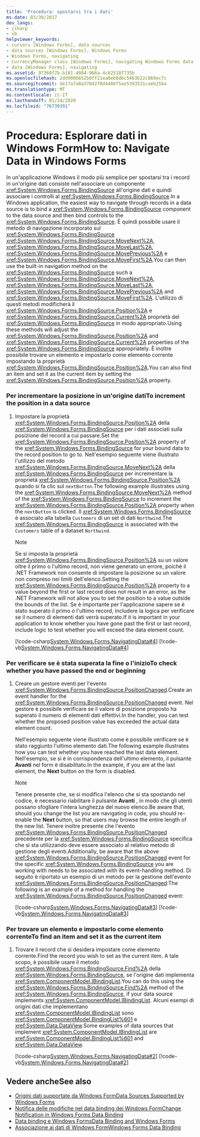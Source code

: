 ```yaml
---
title: 'Procedura: spostarsi tra i dati'
ms.date: 03/30/2017
dev_langs:
- csharp
- vb
helpviewer_keywords:
- cursors [Windows Forms], data sources
- data sources [Windows Forms], Windows Forms
- Windows Forms, navigating
- CurrencyManager class [Windows Forms], navigating Windows Forms data
- data [Windows Forms], navigating
ms.assetid: 97360f7b-b181-4084-966a-4c62518f735b
ms.openlocfilehash: 2dd900b652b0ff21ea0eb0dbc5463b22c869ec7c
ms.sourcegitcommit: de17a7a0a37042f0d4406f5ae5393531caeb25ba
ms.translationtype: MT
ms.contentlocale: it-IT
ms.lasthandoff: 01/24/2020
ms.locfileid: "76739391"
---
```

# <a name="how-to-navigate-data-in-windows-forms"></a><span data-ttu-id="99131-102">Procedura: Esplorare dati in Windows Form</span><span class="sxs-lookup"><span data-stu-id="99131-102">How to: Navigate Data in Windows Forms</span></span>
<span data-ttu-id="99131-103">In un'applicazione Windows il modo più semplice per spostarsi tra i record in un'origine dati consiste nell'associare un componente <xref:System.Windows.Forms.BindingSource> all'origine dati e quindi associare i controlli al <xref:System.Windows.Forms.BindingSource>.</span><span class="sxs-lookup"><span data-stu-id="99131-103">In a Windows application, the easiest way to navigate through records in a data source is to bind a <xref:System.Windows.Forms.BindingSource> component to the data source and then bind controls to the <xref:System.Windows.Forms.BindingSource>.</span></span> <span data-ttu-id="99131-104">È quindi possibile usare il metodo di navigazione incorporato sul <xref:System.Windows.Forms.BindingSource> <xref:System.Windows.Forms.BindingSource.MoveNext%2A>, <xref:System.Windows.Forms.BindingSource.MoveLast%2A>, <xref:System.Windows.Forms.BindingSource.MovePrevious%2A> e <xref:System.Windows.Forms.BindingSource.MoveFirst%2A>.</span><span class="sxs-lookup"><span data-stu-id="99131-104">You can then use the built-in navigation method on the <xref:System.Windows.Forms.BindingSource> such a <xref:System.Windows.Forms.BindingSource.MoveNext%2A>, <xref:System.Windows.Forms.BindingSource.MoveLast%2A>, <xref:System.Windows.Forms.BindingSource.MovePrevious%2A> and <xref:System.Windows.Forms.BindingSource.MoveFirst%2A>.</span></span> <span data-ttu-id="99131-105">L'utilizzo di questi metodi modificherà il <xref:System.Windows.Forms.BindingSource.Position%2A> e <xref:System.Windows.Forms.BindingSource.Current%2A> proprietà del <xref:System.Windows.Forms.BindingSource> in modo appropriato.</span><span class="sxs-lookup"><span data-stu-id="99131-105">Using these methods will adjust the <xref:System.Windows.Forms.BindingSource.Position%2A> and <xref:System.Windows.Forms.BindingSource.Current%2A> properties of the <xref:System.Windows.Forms.BindingSource> appropriately.</span></span> <span data-ttu-id="99131-106">È inoltre possibile trovare un elemento e impostarlo come elemento corrente impostando la proprietà <xref:System.Windows.Forms.BindingSource.Position%2A>.</span><span class="sxs-lookup"><span data-stu-id="99131-106">You can also find an item and set it as the current item by setting the <xref:System.Windows.Forms.BindingSource.Position%2A> property.</span></span>  
  
### <a name="to-increment-the-position-in-a-data-source"></a><span data-ttu-id="99131-107">Per incrementare la posizione in un'origine dati</span><span class="sxs-lookup"><span data-stu-id="99131-107">To increment the position in a data source</span></span>  
  
1. <span data-ttu-id="99131-108">Impostare la proprietà <xref:System.Windows.Forms.BindingSource.Position%2A> della <xref:System.Windows.Forms.BindingSource> per i dati associati sulla posizione del record a cui passare.</span><span class="sxs-lookup"><span data-stu-id="99131-108">Set the <xref:System.Windows.Forms.BindingSource.Position%2A> property of the <xref:System.Windows.Forms.BindingSource> for your bound data to the record position to go to.</span></span> <span data-ttu-id="99131-109">Nell'esempio seguente viene illustrato l'utilizzo del metodo <xref:System.Windows.Forms.BindingSource.MoveNext%2A> della <xref:System.Windows.Forms.BindingSource> per incrementare la proprietà <xref:System.Windows.Forms.BindingSource.Position%2A> quando si fa clic sul `nextButton`.</span><span class="sxs-lookup"><span data-stu-id="99131-109">The following example illustrates using the <xref:System.Windows.Forms.BindingSource.MoveNext%2A> method of the <xref:System.Windows.Forms.BindingSource> to increment the <xref:System.Windows.Forms.BindingSource.Position%2A> property when the `nextButton` is clicked.</span></span> <span data-ttu-id="99131-110">Il <xref:System.Windows.Forms.BindingSource> è associato alla tabella `Customers` di un set di dati `Northwind`.</span><span class="sxs-lookup"><span data-stu-id="99131-110">The <xref:System.Windows.Forms.BindingSource> is associated with the `Customers` table of a dataset `Northwind`.</span></span>  
  
    > [!NOTE]
    > <span data-ttu-id="99131-111">Se si imposta la proprietà <xref:System.Windows.Forms.BindingSource.Position%2A> su un valore oltre il primo o l'ultimo record, non viene generato un errore, poiché il .NET Framework non consente di impostare la posizione su un valore non compreso nei limiti dell'elenco.</span><span class="sxs-lookup"><span data-stu-id="99131-111">Setting the <xref:System.Windows.Forms.BindingSource.Position%2A> property to a value beyond the first or last record does not result in an error, as the .NET Framework will not allow you to set the position to a value outside the bounds of the list.</span></span> <span data-ttu-id="99131-112">Se è importante per l'applicazione sapere se è stato superato il primo o l'ultimo record, includere la logica per verificare se il numero di elementi dati verrà superato.</span><span class="sxs-lookup"><span data-stu-id="99131-112">If it is important in your application to know whether you have gone past the first or last record, include logic to test whether you will exceed the data element count.</span></span>  
  
     [!code-csharp[System.Windows.Forms.NavigatingData#4](~/samples/snippets/csharp/VS_Snippets_Winforms/System.Windows.Forms.NavigatingData/CS/Form1.cs#4)]
     [!code-vb[System.Windows.Forms.NavigatingData#4](~/samples/snippets/visualbasic/VS_Snippets_Winforms/System.Windows.Forms.NavigatingData/VB/Form1.vb#4)]  
  
### <a name="to-check-whether-you-have-passed-the-end-or-beginning"></a><span data-ttu-id="99131-113">Per verificare se è stata superata la fine o l'inizio</span><span class="sxs-lookup"><span data-stu-id="99131-113">To check whether you have passed the end or beginning</span></span>  
  
1. <span data-ttu-id="99131-114">Creare un gestore eventi per l'evento <xref:System.Windows.Forms.BindingSource.PositionChanged>.</span><span class="sxs-lookup"><span data-stu-id="99131-114">Create an event handler for the <xref:System.Windows.Forms.BindingSource.PositionChanged> event.</span></span> <span data-ttu-id="99131-115">Nel gestore è possibile verificare se il valore di posizione proposto ha superato il numero di elementi dati effettivi.</span><span class="sxs-lookup"><span data-stu-id="99131-115">In the handler, you can test whether the proposed position value has exceeded the actual data element count.</span></span>  
  
     <span data-ttu-id="99131-116">Nell'esempio seguente viene illustrato come è possibile verificare se è stato raggiunto l'ultimo elemento dati.</span><span class="sxs-lookup"><span data-stu-id="99131-116">The following example illustrates how you can test whether you have reached the last data element.</span></span> <span data-ttu-id="99131-117">Nell'esempio, se si è in corrispondenza dell'ultimo elemento, il pulsante **Avanti** nel form è disabilitato.</span><span class="sxs-lookup"><span data-stu-id="99131-117">In the example, if you are at the last element, the **Next** button on the form is disabled.</span></span>  
  
    > [!NOTE]
    > <span data-ttu-id="99131-118">Tenere presente che, se si modifica l'elenco che si sta spostando nel codice, è necessario riabilitare il pulsante **Avanti** , in modo che gli utenti possano sfogliare l'intera lunghezza del nuovo elenco.</span><span class="sxs-lookup"><span data-stu-id="99131-118">Be aware that, should you change the list you are navigating in code, you should re-enable the **Next** button, so that users may browse the entire length of the new list.</span></span> <span data-ttu-id="99131-119">Tenere inoltre presente che l'evento <xref:System.Windows.Forms.BindingSource.PositionChanged> precedente per la <xref:System.Windows.Forms.BindingSource> specifica che si sta utilizzando deve essere associato al relativo metodo di gestione degli eventi.</span><span class="sxs-lookup"><span data-stu-id="99131-119">Additionally, be aware that the above <xref:System.Windows.Forms.BindingSource.PositionChanged> event for the specific <xref:System.Windows.Forms.BindingSource> you are working with needs to be associated with its event-handling method.</span></span> <span data-ttu-id="99131-120">Di seguito è riportato un esempio di un metodo per la gestione dell'evento <xref:System.Windows.Forms.BindingSource.PositionChanged>:</span><span class="sxs-lookup"><span data-stu-id="99131-120">The following is an example of a method for handling the <xref:System.Windows.Forms.BindingSource.PositionChanged> event:</span></span>  
  
     [!code-csharp[System.Windows.Forms.NavigatingData#3](~/samples/snippets/csharp/VS_Snippets_Winforms/System.Windows.Forms.NavigatingData/CS/Form1.cs#3)]
     [!code-vb[System.Windows.Forms.NavigatingData#3](~/samples/snippets/visualbasic/VS_Snippets_Winforms/System.Windows.Forms.NavigatingData/VB/Form1.vb#3)]  
  
### <a name="to-find-an-item-and-set-it-as-the-current-item"></a><span data-ttu-id="99131-121">Per trovare un elemento e impostarlo come elemento corrente</span><span class="sxs-lookup"><span data-stu-id="99131-121">To find an item and set it as the current item</span></span>  
  
1. <span data-ttu-id="99131-122">Trovare il record che si desidera impostare come elemento corrente.</span><span class="sxs-lookup"><span data-stu-id="99131-122">Find the record you wish to set as the current item.</span></span> <span data-ttu-id="99131-123">A tale scopo, è possibile usare il metodo <xref:System.Windows.Forms.BindingSource.Find%2A> della <xref:System.Windows.Forms.BindingSource>, se l'origine dati implementa <xref:System.ComponentModel.IBindingList>.</span><span class="sxs-lookup"><span data-stu-id="99131-123">You can do this using the <xref:System.Windows.Forms.BindingSource.Find%2A> method of the <xref:System.Windows.Forms.BindingSource>, if your data source implements <xref:System.ComponentModel.IBindingList>.</span></span> <span data-ttu-id="99131-124">Alcuni esempi di origini dati che implementano <xref:System.ComponentModel.IBindingList> sono <xref:System.ComponentModel.BindingList%601> e <xref:System.Data.DataView>.</span><span class="sxs-lookup"><span data-stu-id="99131-124">Some examples of data sources that implement <xref:System.ComponentModel.IBindingList> are <xref:System.ComponentModel.BindingList%601> and <xref:System.Data.DataView>.</span></span>  
  
     [!code-csharp[System.Windows.Forms.NavigatingData#2](~/samples/snippets/csharp/VS_Snippets_Winforms/System.Windows.Forms.NavigatingData/CS/Form1.cs#2)]
     [!code-vb[System.Windows.Forms.NavigatingData#2](~/samples/snippets/visualbasic/VS_Snippets_Winforms/System.Windows.Forms.NavigatingData/VB/Form1.vb#2)]  
  
## <a name="see-also"></a><span data-ttu-id="99131-125">Vedere anche</span><span class="sxs-lookup"><span data-stu-id="99131-125">See also</span></span>

- [<span data-ttu-id="99131-126">Origini dati supportate da Windows Form</span><span class="sxs-lookup"><span data-stu-id="99131-126">Data Sources Supported by Windows Forms</span></span>](data-sources-supported-by-windows-forms.md)
- [<span data-ttu-id="99131-127">Notifica delle modifiche nel data binding dei Windows Form</span><span class="sxs-lookup"><span data-stu-id="99131-127">Change Notification in Windows Forms Data Binding</span></span>](change-notification-in-windows-forms-data-binding.md)
- [<span data-ttu-id="99131-128">Data binding e Windows Forms</span><span class="sxs-lookup"><span data-stu-id="99131-128">Data Binding and Windows Forms</span></span>](data-binding-and-windows-forms.md)
- [<span data-ttu-id="99131-129">Associazione ai dati di Windows Form</span><span class="sxs-lookup"><span data-stu-id="99131-129">Windows Forms Data Binding</span></span>](windows-forms-data-binding.md)
